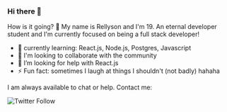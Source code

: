 ### Hi there 👋
How is it going? 🖖 My name is Rellyson and I'm 19. An eternal developer student and I'm currently focused on being a full stack developer! 
- 🌱 currently learning: React.js, Node.js, Postgres, Javascript
- 👯 I'm looking to collaborate with the community
- 🤔 I’m looking for help with React.js
- ⚡ Fun fact: sometimes I laugh at things I shouldn't (not badly) hahaha

I am always available to chat or help. Contact me:

<img alt="Twitter Follow" src="https://img.shields.io/twitter/follow/rellyson1?color=%231da1f2&label=Rellyson&style=social">
<!--
**Rellyso/rellyso** is a ✨ _special_ ✨ repository because its `README.md` (this file) appears on your GitHub profile.

Here are some ideas to get you started:

- 🔭 I’m currently working on ...
- 🌱 I’m currently learning ...
- 👯 I’m looking to collaborate on ...
- 🤔 I’m looking for help with ...
- 💬 Ask me about ...
- 📫 How to reach me: ...
- 😄 Pronouns: ...
- ⚡ Fun fact: ...
-->
